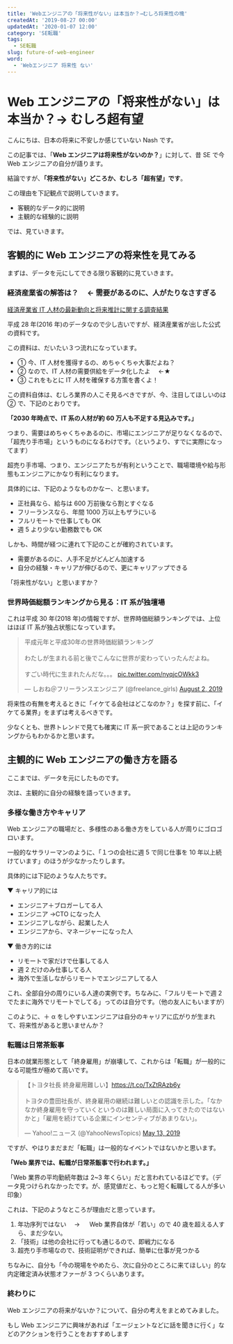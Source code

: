```yaml
---
title: 'Webエンジニアの「将来性がない」は本当か？→むしろ将来性の塊'
createdAt: '2019-08-27 00:00'
updatedAt: '2020-01-07 12:00'
category: 'SE転職'
tags:
  - SE転職
slug: future-of-web-engineer
word:
  - 'Webエンジニア 将来性 ない'
---
```


# Web エンジニアの「将来性がない」は本当か？→ むしろ超有望

こんにちは、日本の将来に不安しか感じていない Nash です。

この記事では、「**Web エンジニアは将来性がないのか？**」に対して、昔 SE で今 Web エンジニアの自分が語ります。

結論ですが、**「将来性がない」どころか、むしろ「超有望」です**。

この理由を下記観点で説明していきます。

- 客観的なデータ的に説明
- 主観的な経験的に説明

では、見ていきます。

## 客観的に Web エンジニアの将来性を見てみる

まずは、データを元にしてできる限り客観的に見ていきます。

### 経済産業省の解答は？　 ← 需要があるのに、人がたりなさすぎる

[経済産業省 IT 人材の最新動向と将来推計に関する調査結果](https://www.meti.go.jp/policy/it_policy/jinzai/27FY/ITjinzai_report_summary.pdf)

平成 28 年(2016 年)のデータなので少し古いですが、経済産業省が出した公式の資料です。

この資料は、だいたい３つ流れになっています。

- ① 今、IT 人材を獲得するの、めちゃくちゃ大事だよね？
- ② なので、IT 人材の需要供給をデータ化したよ　 ←★
- ③ これをもとに IT 人材を確保する方策を書くよ！

この資料自体は、むしろ業界の人こそ見るべきですが、今、注目してほしいのは ② で、下記のとおりです。

**「2030 年時点で、IT 系の人材が約 60 万人も不足する見込みです。」**

つまり、需要はめちゃくちゃあるのに、市場にエンジニアが足りなくなるので、「超売り手市場」というものになるわけです。（というより、すでに実際になってます）

超売り手市場、つまり、エンジニアたちが有利ということで、職場環境や給与形態もエンジニアにかなり有利になります。

具体的には、下記のようなものかなー、と思います。

- 正社員なら、給与は 600 万前後なら割とすぐなる
- フリーランスなら、年間 1000 万以上もザラにいる
- フルリモートで仕事しても OK
- 週 5 より少ない勤務数でも OK

しかも、時間が経つに連れて下記のことが確約されています。

- 需要があるのに、人手不足がどんどん加速する
- 自分の経験・キャリアが伸びるので、更にキャリアップできる

「将来性がない」と思いますか？

### 世界時価総額ランキングから見る：IT 系が独壇場

これは平成 30 年(2018 年)の情報ですが、世界時価総額ランキングでは、上位はほぼ IT 系が独占状態になっています。

<blockquote class="twitter-tweet"><p lang="ja" dir="ltr">平成元年と平成30年の世界時価総額ランキング<br><br>わたしが生まれる前と後でこんなに世界が変わっていったんだよね。<br><br>すごい時代に生まれたんだな。。。 <a href="https://t.co/nyqjcOWkk3">pic.twitter.com/nyqjcOWkk3</a></p>&mdash; しおね＠フリーランスエンジニア (@freelance_girls) <a href="https://twitter.com/freelance_girls/status/1157223023172182016?ref_src=twsrc%5Etfw">August 2, 2019</a></blockquote> <script async src="https://platform.twitter.com/widgets.js" charset="utf-8"></script>

将来性の有無を考えるときに「イケてる会社はどこなのか？」を探す前に、「イケてる業界」をまずは考えるべきです。

少なくとも、世界トレンドで見ても確実に IT 系一択であることは上記のランキングからもわかるかと思います。

## 主観的に Web エンジニアの働き方を語る

ここまでは、データを元にしたものです。

次は、主観的に自分の経験を語っていきます。

### 多様な働き方やキャリア

Web エンジニアの職場だと、多様性のある働き方をしている人が周りにゴロゴロいます。

一般的なサラリーマンのように、「１つの会社に週 5 で同じ仕事を 10 年以上続けています」のほうが少なかったりします。

具体的には下記のような人たちです。

▼ キャリア的には

- エンジニア＋ブロガーしてる人
- エンジニア →CTO になった人
- エンジニアしながら、起業した人
- エンジニアから、マネージャーになった人

▼ 働き方的には

- リモートで家だけで仕事してる人
- 週 2 だけのみ仕事してる人
- 海外で生活しながらリモートでエンジニアしてる人

これ、全部自分の周りにいる人達の実例です。ちなみに、「フルリモートで週 2 でたまに海外でリモートでしてる」ってのは自分です。（他の友人にもいますが）

このように、＋ α をしやすいエンジニアは自分のキャリアに広がりが生まれて、将来性があると思いませんか？

### 転職は日常茶飯事

日本の就業形態として「終身雇用」が崩壊して、これからは「転職」が一般的になる可能性が極めて高いです。

<blockquote class="twitter-tweet"><p lang="ja" dir="ltr">【トヨタ社長 終身雇用難しい】<a href="https://t.co/TxZtRAzb6y">https://t.co/TxZtRAzb6y</a><br><br>トヨタの豊田社長が、終身雇用の継続は難しいとの認識を示した。「なかなか終身雇用を守っていくというのは難しい局面に入ってきたのではないかと」「雇用を続けている企業にインセンティブがあまりない」。</p>&mdash; Yahoo!ニュース (@YahooNewsTopics) <a href="https://twitter.com/YahooNewsTopics/status/1127890543889960961?ref_src=twsrc%5Etfw">May 13, 2019</a></blockquote> <script async src="https://platform.twitter.com/widgets.js" charset="utf-8"></script>

ですが、やはりまだまだ「転職」は一般的なイベントではないかと思います。

**「Web 業界では、転職が日常茶飯事で行われます。」**

「Web 業界の平均勤続年数は 2~3 年くらい」だと言われているほどです。（データ見つけられなかったです。が、感覚値だと、もっと短く転職してる人が多い印象）

これは、下記のようなところが理由だと思っています。

1. 年功序列ではない　 → 　 Web 業界自体が「若い」ので 40 歳を超える人すら、まだ少ない。
2. 「技術」は他の会社に行っても通じるので、即戦力になる
3. 超売り手市場なので、技術証明ができれば、簡単に仕事が見つかる

ちなみに、自分も「今の現場をやめたら、次に自分のところに来てほしい」的な内定確定済み状態オファーが 3 つくらいあります。

### 終わりに

Web エンジニアの将来がないか？について、自分の考えをまとめてみました。

もし Web エンジニアに興味があれば「エージェントなどに話を聞きに行く」などのアクションを行うことをおすすめします
